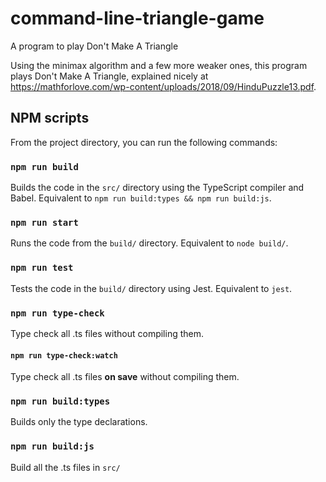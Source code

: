 # command-line-triangle-game
A program to play Don't Make A Triangle

Using the minimax algorithm and a few more weaker ones, this program plays Don't Make A Triangle, explained nicely at https://mathforlove.com/wp-content/uploads/2018/09/HinduPuzzle13.pdf.

## NPM scripts

From the project directory, you can run the following commands:

### `npm run build`
Builds the code in the `src/` directory using the TypeScript compiler and Babel. Equivalent to `npm run build:types && npm run build:js`.

### `npm run start`
Runs the code from the `build/` directory. Equivalent to `node build/`.

### `npm run test`
Tests the code in the `build/` directory using Jest. Equivalent to `jest`.

### `npm run type-check`
Type check all .ts files without compiling them.

#### `npm run type-check:watch`
Type check all .ts files **on save** without compiling them.

### `npm run build:types`
Builds only the type declarations.

### `npm run build:js`
Build all the .ts files in `src/`
